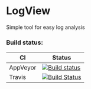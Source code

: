 # LogView
Simple tool for easy log analysis

### Build status:

|  CI 	| Status  	|
|---	|---	|
| AppVeyor  	| [![Build status](https://ci.appveyor.com/api/projects/status/grhss8fi9a54p842/branch/master?svg=true)](https://ci.appveyor.com/project/radx64/logview/branch/master) 	|
| Travis    	|  [![Build Status](https://travis-ci.org/radx64/LogView.svg?branch=master)](https://travis-ci.org/radx64/LogView) 	|
